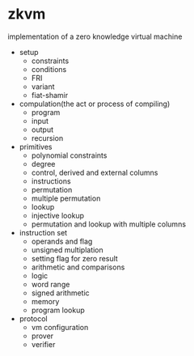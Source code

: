 # zkvm
implementation of a zero knowledge virtual machine
- setup
  -  constraints
  - conditions
  - FRI
  - variant
  - fiat-shamir
- compulation(the act or process of compiling)
  - program
  - input
  - output
  - recursion
- primitives
  - polynomial constraints
  - degree
  - control, derived and external columns
  - instructions
  - permutation
  - multiple permutation
  - lookup
  - injective lookup
  - permutation and lookup with multiple columns
- instruction set
  - operands and flag
  - unsigned multiplation
  - setting flag for zero result
  - arithmetic and comparisons
  - logic
  - word range
  - signed arithmetic
  - memory
  - program lookup
- protocol
  - vm configuration
  - prover 
  - verifier
